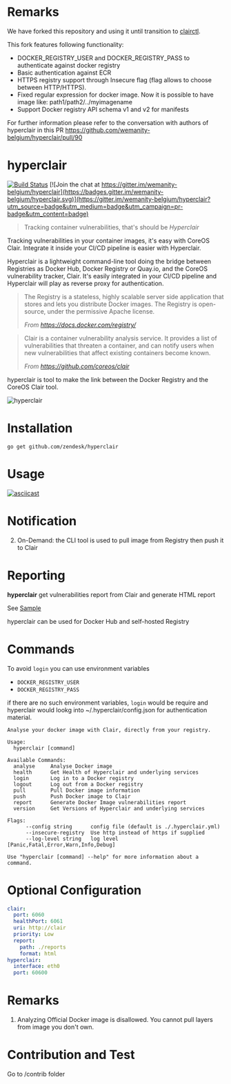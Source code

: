 # Remarks

We have forked this repository and using it until transition to [clairctl](https://github.com/jgsqware/clairctl). 

This fork features following functionality:
- DOCKER_REGISTRY_USER and DOCKER_REGISTRY_PASS to authenticate against docker registry
- Basic authentication against ECR
- HTTPS registry support through Insecure flag (flag allows to choose between HTTP/HTTPS).
- Fixed regular expression for docker image. Now it is possible to have image like: path1/path2/../myimagename
- Support Docker registry API schema v1 and v2 for manifests

For further information please refer to the conversation 
with authors of hyperclair in this PR https://github.com/wemanity-belgium/hyperclair/pull/90 

# hyperclair

[![Build Status](https://travis-ci.org/wemanity-belgium/hyperclair.svg?branch=develop)](https://travis-ci.org/wemanity-belgium/hyperclair) [![Join the chat at https://gitter.im/wemanity-belgium/hyperclair](https://badges.gitter.im/wemanity-belgium/hyperclair.svg)](https://gitter.im/wemanity-belgium/hyperclair?utm_source=badge&utm_medium=badge&utm_campaign=pr-badge&utm_content=badge)

> Tracking container vulnerabilities, that's should be *Hyperclair*

Tracking vulnerabilities in your container images, it's easy with CoreOS Clair.
Integrate it inside your CI/CD pipeline is easier with Hyperclair.

Hyperclair is a lightweight command-line tool doing the bridge between Registries as Docker Hub, Docker Registry or Quay.io, and the CoreOS vulnerability tracker, Clair.
It's easily integrated in your CI/CD pipeline and Hyperclair will play as reverse proxy for authentication.


> The Registry is a stateless, highly scalable server side application that stores and lets you distribute Docker images. The Registry is open-source, under the permissive Apache license.
>
>*From https://docs.docker.com/registry/*

> Clair is a container vulnerability analysis service. It provides a list of vulnerabilities that threaten a container, and can notify users when new vulnerabilities that affect existing containers become known.
>
>*From https://github.com/coreos/clair*

hyperclair is tool to make the link between the Docker Registry and the CoreOS Clair tool.

![hyperclair](https://cloud.githubusercontent.com/assets/3304363/14174675/348bc190-f746-11e5-9edd-9e736ec38b0e.png)

# Installation

```
go get github.com/zendesk/hyperclair
```

# Usage

[![asciicast](https://asciinema.org/a/41461.png)](https://asciinema.org/a/41461)

# Notification
2. On-Demand: the CLI tool is used to pull image from Registry then push it to Clair

# Reporting

**hyperclair** get vulnerabilities report from Clair and generate HTML report

See [Sample](http://htmlpreview.github.io/?https://github.com/wemanity-belgium/hyperclair/blob/master/report-sample.html)

hyperclair can be used for Docker Hub and self-hosted Registry

# Commands

To avoid `login` you can use environment variables

- `DOCKER_REGISTRY_USER`
- `DOCKER_REGISTRY_PASS`

if there are no such environment variables, `login` would be require
and hyperclair would lookg into ~/.hyperclair/config.json for
authentication material.

```
Analyse your docker image with Clair, directly from your registry.

Usage:
  hyperclair [command]

Available Commands:
  analyse     Analyse Docker image
  health      Get Health of Hyperclair and underlying services
  login       Log in to a Docker registry
  logout      Log out from a Docker registry
  pull        Pull Docker image information
  push        Push Docker image to Clair
  report      Generate Docker Image vulnerabilities report
  version     Get Versions of Hyperclair and underlying services

Flags:
      --config string      config file (default is ./.hyperclair.yml)
      --insecure-registry  Use http instead of https if supplied
      --log-level string   log level [Panic,Fatal,Error,Warn,Info,Debug]

Use "hyperclair [command] --help" for more information about a command.
```

# Optional Configuration

```yaml
clair:
  port: 6060
  healthPort: 6061
  uri: http://clair
  priority: Low
  report:
    path: ./reports
    format: html
hyperclair:
  interface: eth0
  port: 60600
```

# Remarks

1. Analyzing Official Docker image is disallowed. You cannot pull layers from image you don't own.

# Contribution and Test

Go to /contrib folder
